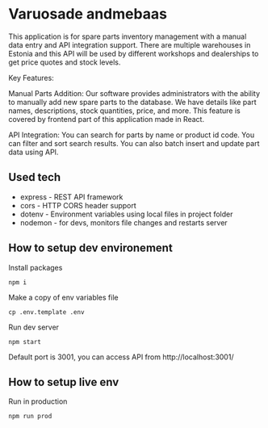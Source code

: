 # Varuosade andmebaas

This application is for spare parts inventory management with a manual data entry and API integration support. There are multiple warehouses in Estonia and this API will be used by different workshops and dealerships to get price quotes and stock levels.

Key Features:

Manual Parts Addition: Our software provides administrators with the ability to manually add new spare parts to the database. We have details like part names, descriptions, stock quantities, price, and more. This feature is covered by frontend part of this application made in React.

API Integration: You can search for parts by name or product id code. You can filter and sort search results. You can also batch insert and update part data using API.

## Used tech
 - express - REST API framework
 - cors - HTTP CORS header support
 - dotenv - Environment variables using local files in project folder
 - nodemon - for devs, monitors file changes and restarts server

## How to setup dev environement

Install packages

    npm i

Make a copy of env variables file

    cp .env.template .env

Run dev server

    npm start

Default port is 3001, you can access API from http://localhost:3001/

## How to setup live env


Run in production

    npm run prod